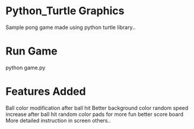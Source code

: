 # Python_Turtle Graphics
Sample pong game made using python turtle library..

# Run Game
python game.py

# Features Added

Ball color modification after ball hit
Better background color
random speed increase after ball hit
random color pads for more fun
better score board
More detailed instruction in screen
others..
